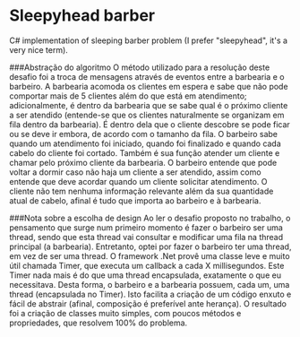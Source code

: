 # Sleepyhead barber

C# implementation of sleeping barber problem (I prefer "sleepyhead", it's a very nice term).

###Abstração do algoritmo
O método utilizado para a resolução deste desafio foi a troca de mensagens através de eventos entre a barbearia e o barbeiro.
A barbearia acomoda os clientes em espera e sabe que não pode comportar mais de 5 clientes além do que está em atendimento; adicionalmente, é dentro da barbearia que se sabe qual é o próximo cliente a ser atendido (entende-se que os clientes naturalmente se organizam em fila dentro da barbearia). É dentro dela que o cliente descobre se pode ficar ou se deve ir embora, de acordo com o tamanho da fila.
O barbeiro sabe quando um atendimento foi iniciado, quando foi finalizado e quando cada cabelo do cliente foi cortado. Também é sua função atender um cliente e chamar pelo próximo cliente da barbearia. O barbeiro entende que pode voltar a dormir caso não haja um cliente a ser atendido, assim como entende que deve acordar quando um cliente solicitar atendimento.
O cliente não tem nenhuma informação relevante além da sua quantidade atual de cabelo, afinal é tudo que importa ao barbeiro e à barbearia.

###Nota sobre a escolha de design
Ao ler o desafio proposto no trabalho, o pensamento que surge num primeiro momento é fazer o barbeiro ser uma thread, sendo que esta thread vai consultar e modificar uma fila na thread principal (a barbearia). Entretanto, optei por fazer o barbeiro ter uma thread, em vez de ser uma thread. O framework .Net provê uma classe leve e muito útil chamada Timer, que executa um callback a cada X millisegundos. Este Timer nada mais é do que uma thread encapsulada, exatamente o que eu necessitava. Desta forma, o barbeiro e a barbearia possuem, cada um, uma thread (encapsulada no Timer). Isto facilita a criação de um código enxuto e fácil de abstrair (afinal, composição é preferível ante herança). O resultado foi a criação de classes muito simples, com poucos métodos e propriedades, que resolvem 100% do problema.
